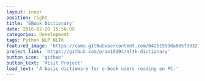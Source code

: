 ```yaml
---
layout: inner
position: right
title: 'EBook Dictionary'
date: 2016-02-20 15:56:00
categories: development
tags: Python NLP NLTK
featured_image: 'https://camo.githubusercontent.com/042b1599da865f33321f8ca3603b3c4a7d685696/68747470733a2f2f7333322e706f7374696d672e6f72672f6a7232736477396d642f7373322e706e67'
project_link: 'https://github.com/prav10194/nltk-dictionary'
button_icon: 'github'
button_text: 'Visit Project'
lead_text: 'A basic dictionary for e-book users reading on PC.'
---
```


